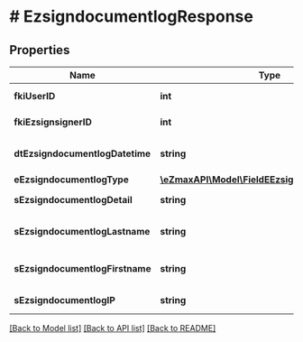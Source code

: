 # # EzsigndocumentlogResponse

## Properties

Name | Type | Description | Notes
------------ | ------------- | ------------- | -------------
**fkiUserID** | **int** | The unique ID of the User |
**fkiEzsignsignerID** | **int** | The unique ID of the Ezsignsigner |
**dtEzsigndocumentlogDatetime** | **string** | The date and time at which the event was logged |
**eEzsigndocumentlogType** | [**\eZmaxAPI\Model\FieldEEzsigndocumentlogType**](FieldEEzsigndocumentlogType.md) |  |
**sEzsigndocumentlogDetail** | **string** | The detail of the Ezsigndocumentlog |
**sEzsigndocumentlogLastname** | **string** | The last name of the User or Ezsignsigner |
**sEzsigndocumentlogFirstname** | **string** | The first name of the User or Ezsignsigner |
**sEzsigndocumentlogIP** | **string** | Represent an IP address. |

[[Back to Model list]](../../README.md#models) [[Back to API list]](../../README.md#endpoints) [[Back to README]](../../README.md)

